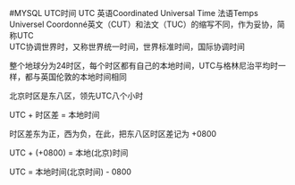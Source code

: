 #MYSQL UTC时间
UTC 英语Coordinated Universal Time 法语Temps Universel Coordonné英文（CUT）和法文（TUC）的缩写不同，作为妥协，简称UTC         
UTC协调世界时，又称世界统一时间，世界标准时间，国际协调时间      

整个地球分为24时区，每个时区都有自己的本地时间，UTC与格林尼治平均时一样，都与英国伦敦的本地时间相同   

北京时区是东八区，领先UTC八个小时           

UTC + 时区差 = 本地时间 

时区差东为正，西为负，在此，把东八区时区差记为 +0800

UTC + (+0800) = 本地(北京)时间    

UTC = 本地时间(北京时间) - 0800


